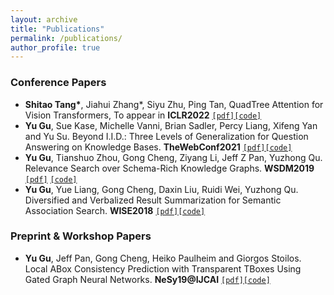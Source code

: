 ```yaml
---
layout: archive
title: "Publications"
permalink: /publications/
author_profile: true
---
```

<!-- 
{% if author.googlescholar %}
  You can also find my articles on <u><a href="{{author.googlescholar}}">my Google Scholar profile</a>.</u>
{% endif %}

{% include base_path %}

{% for post in site.publications reversed %}
  {% include archive-single.html %}
{% endfor %} -->

### Conference Papers
* **Shitao Tang\***, Jiahui Zhang\*, Siyu Zhu, Ping Tan, QuadTree Attention for Vision Transformers, To appear in **ICLR2022** [`[pdf]`](https://arxiv.org/pdf/2201.02767.pdf)[`[code]`](https://github.com/Tangshitao/QuadTreeAttention) 
* **Yu Gu**, Sue Kase, Michelle Vanni, Brian Sadler, Percy Liang, Xifeng Yan and Yu Su. Beyond I.I.D.: Three Levels of Generalization for Question Answering on Knowledge Bases. **TheWebConf2021** [`[pdf]`](https://arxiv.org/abs/2011.07743)[`[code]`](https://dki-lab.github.io/GrailQA/) 
* **Yu Gu**, Tianshuo Zhou, Gong Cheng, Ziyang Li, Jeff Z Pan, Yuzhong Qu. Relevance Search over Schema-Rich Knowledge Graphs. **WSDM2019** [`[pdf]`](http://ws.nju.edu.cn/relevance/relsue/relsue-wsdm2019-cr.pdf) [`[code]`](http://ws.nju.edu.cn/relevance/relsue/)
* **Yu Gu**, Yue Liang, Gong Cheng, Daxin Liu, Ruidi Wei, Yuzhong Qu. Diversified and Verbalized Result Summarization for Semantic Association Search. **WISE2018** [`[pdf]`](http://ws.nju.edu.cn/association/summ2018/wise18_extended.pdf)[`[code]`]()


### Preprint & Workshop Papers

* **Yu Gu**, Jeff Pan, Gong Cheng, Heiko Paulheim and Giorgos Stoilos. Local ABox Consistency Prediction with Transparent TBoxes Using Gated Graph Neural Networks. **NeSy19@IJCAI** [`[pdf]`]()[`[code]`]() 